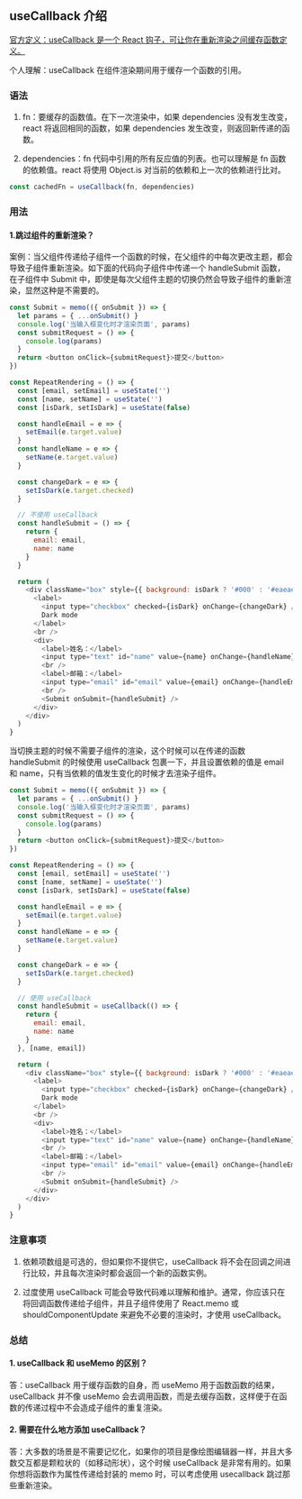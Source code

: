 ## useCallback 介绍

[官方定义：useCallback 是一个 React 钩子，可让你在重新渲染之间缓存函数定义。](https://react.nodejs.cn/reference/react/useCallback)

个人理解：useCallback 在组件渲染期间用于缓存一个函数的引用。

### 语法

1. fn：要缓存的函数值。在下一次渲染中，如果 dependencies 没有发生改变，react 将返回相同的函数，如果 dependencies 发生改变，则返回新传递的函数。

2. dependencies：fn 代码中引用的所有反应值的列表。也可以理解是 fn 函数的依赖值。react 将使用 Object.is 对当前的依赖和上一次的依赖进行比对。

```js
const cachedFn = useCallback(fn, dependencies)
```

### 用法

#### 1.跳过组件的重新渲染？

案例：当父组件传递给子组件一个函数的时候，在父组件的中每次更改主题，都会导致子组件重新渲染。如下面的代码向子组件中传递一个 handleSubmit 函数， 在子组件中 Submit 中，即使是每次父组件主题的切换仍然会导致子组件的重新渲染，显然这种是不需要的。

```js
const Submit = memo(({ onSubmit }) => {
  let params = { ...onSubmit() }
  console.log('当输入框变化时才渲染页面', params)
  const submitRequest = () => {
    console.log(params)
  }
  return <button onClick={submitRequest}>提交</button>
})

const RepeatRendering = () => {
  const [email, setEmail] = useState('')
  const [name, setName] = useState('')
  const [isDark, setIsDark] = useState(false)

  const handleEmail = e => {
    setEmail(e.target.value)
  }
  const handleName = e => {
    setName(e.target.value)
  }

  const changeDark = e => {
    setIsDark(e.target.checked)
  }

  // 不使用 useCallback
  const handleSubmit = () => {
    return {
      email: email,
      name: name
    }
  }

  return (
    <div className="box" style={{ background: isDark ? '#000' : '#eaeaea' }}>
      <label>
        <input type="checkbox" checked={isDark} onChange={changeDark} />
        Dark mode
      </label>
      <br />
      <div>
        <label>姓名：</label>
        <input type="text" id="name" value={name} onChange={handleName} />
        <br />
        <label>邮箱：</label>
        <input type="email" id="email" value={email} onChange={handleEmail} />
        <br />
        <Submit onSubmit={handleSubmit} />
      </div>
    </div>
  )
}
```

当切换主题的时候不需要子组件的渲染，这个时候可以在传递的函数 handleSubmit 的时候使用 useCallback 包裹一下，并且设置依赖的值是 email 和 name，只有当依赖的值发生变化的时候才去渲染子组件。

```js
const Submit = memo(({ onSubmit }) => {
  let params = { ...onSubmit() }
  console.log('当输入框变化时才渲染页面', params)
  const submitRequest = () => {
    console.log(params)
  }
  return <button onClick={submitRequest}>提交</button>
})

const RepeatRendering = () => {
  const [email, setEmail] = useState('')
  const [name, setName] = useState('')
  const [isDark, setIsDark] = useState(false)

  const handleEmail = e => {
    setEmail(e.target.value)
  }
  const handleName = e => {
    setName(e.target.value)
  }

  const changeDark = e => {
    setIsDark(e.target.checked)
  }

  // 使用 useCallback
  const handleSubmit = useCallback(() => {
    return {
      email: email,
      name: name
    }
  }, [name, email])

  return (
    <div className="box" style={{ background: isDark ? '#000' : '#eaeaea' }}>
      <label>
        <input type="checkbox" checked={isDark} onChange={changeDark} />
        Dark mode
      </label>
      <br />
      <div>
        <label>姓名：</label>
        <input type="text" id="name" value={name} onChange={handleName} />
        <br />
        <label>邮箱：</label>
        <input type="email" id="email" value={email} onChange={handleEmail} />
        <br />
        <Submit onSubmit={handleSubmit} />
      </div>
    </div>
  )
}
```

### 注意事项

1. 依赖项数组是可选的，但如果你不提供它，useCallback 将不会在回调之间进行比较，并且每次渲染时都会返回一个新的函数实例。

2. 过度使用 useCallback 可能会导致代码难以理解和维护。通常，你应该只在将回调函数传递给子组件，并且子组件使用了 React.memo 或 shouldComponentUpdate 来避免不必要的渲染时，才使用 useCallback。

### 总结

#### 1. useCallback 和 useMemo 的区别？

答：useCallback 用于缓存函数的自身，而 useMemo 用于函数函数的结果， useCallback 并不像 useMemo 会去调用函数，而是去缓存函数，这样便于在函数的传递过程中不会造成子组件的重复渲染。

#### 2. 需要在什么地方添加 useCallback？

答：大多数的场景是不需要记忆化，如果你的项目是像绘图编辑器一样，并且大多数交互都是颗粒状的（如移动形状），这个时候 useCallback 是非常有用的。如果你想将函数作为属性传递给封装的 memo 时，可以考虑使用 usecallback 跳过那些重新渲染。
